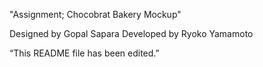 "Assignment; Chocobrat Bakery Mockup"

Designed by Gopal Sapara
Developed by Ryoko Yamamoto

“This README file has been edited.”
